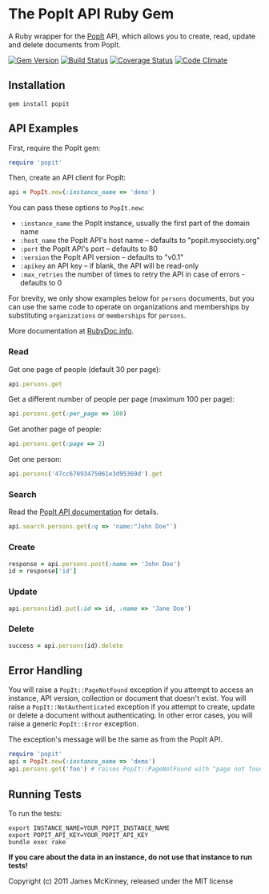 # The PopIt API Ruby Gem

A Ruby wrapper for the [PopIt](http://popit.poplus.org/) API, which allows you to create, read, update and delete documents from PopIt.

[![Gem Version](https://badge.fury.io/rb/popit.svg)](https://badge.fury.io/rb/popit)
[![Build Status](https://secure.travis-ci.org/jpmckinney/popit-ruby.png)](https://travis-ci.org/jpmckinney/popit-ruby)
[![Coverage Status](https://coveralls.io/repos/jpmckinney/popit-ruby/badge.png)](https://coveralls.io/r/jpmckinney/popit-ruby)
[![Code Climate](https://codeclimate.com/github/jpmckinney/popit-ruby.png)](https://codeclimate.com/github/jpmckinney/popit-ruby)

## Installation

    gem install popit

## API Examples

First, require the PopIt gem:

```ruby
require 'popit'
```

Then, create an API client for PopIt:

```ruby
api = PopIt.new(:instance_name => 'demo')
```

You can pass these options to `PopIt.new`:

* `:instance_name` the PopIt instance, usually the first part of the domain name
* `:host_name` the PopIt API's host name – defaults to "popit.mysociety.org"
* `:port` the PopIt API's port – defaults to 80
* `:version` the PopIt API version – defaults to "v0.1"
* `:apikey` an API key – if blank, the API will be read-only
* `:max_retries` the number of times to retry the API in case of errors - defaults to 0

For brevity, we only show examples below for `persons` documents, but you can use the same code to operate on organizations and memberships by substituting `organizations` or `memberships` for `persons`.

More documentation at [RubyDoc.info](http://rdoc.info/gems/popit/PopIt).

### Read

Get one page of people (default 30 per page):

```ruby
api.persons.get
```

Get a different number of people per page (maximum 100 per page):

```ruby
api.persons.get(:per_page => 100)
```

Get another page of people:

```ruby
api.persons.get(:page => 2)
```

Get one person:

```ruby
api.persons('47cc67093475061e3d95369d').get
```

### Search

Read the [PopIt API documentation](http://popit.poplus.org/docs/api/reference/) for details.

```ruby
api.search.persons.get(:q => 'name:"John Doe"')
```

### Create

```ruby
response = api.persons.post(:name => 'John Doe')
id = response['id']
```

### Update

```ruby
api.persons(id).put(:id => id, :name => 'Jane Doe')
```

### Delete

```ruby
success = api.persons(id).delete
```

## Error Handling

You will raise a `PopIt::PageNotFound` exception if you attempt to access an instance, API version, collection or document that doesn't exist. You will raise a `PopIt::NotAuthenticated` exception if you attempt to create, update or delete a document without authenticating. In other error cases, you will raise a generic `PopIt::Error` exception.

The exception's message will be the same as from the PopIt API.

```ruby
require 'popit'
api = PopIt.new(:instance_name => 'demo')
api.persons.get('foo') # raises PopIt::PageNotFound with "page not found"
```

## Running Tests

To run the tests:

    export INSTANCE_NAME=YOUR_POPIT_INSTANCE_NAME
    export POPIT_API_KEY=YOUR_POPIT_API_KEY
    bundle exec rake

**If you care about the data in an instance, do not use that instance to run tests!**

Copyright (c) 2011 James McKinney, released under the MIT license
